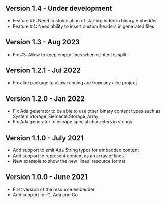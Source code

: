 ## Version 1.4    - Under development
- Feature #5: Need customisation of starting index in binary embedder
- Feature #4: Need ability to insert custom headers in generated files

## Version 1.3    - Aug 2023
- Fix #3: Allow to keep empty lines when content is split

## Version 1.2.1  - Jul 2022
- Fix alire package to allow running are from any alire project

## Version 1.2.0  - Jan 2022
- Fix Ada generator to be able to use other binary content types
  such as System.Storage_Elements.Storage_Array
- Fix Ada generator to escape special characters in strings

## Version 1.1.0  - July 2021
- Add support to emit Ada String types for embedded content
- Add support to represent content as an array of lines
- New example to show the new 'lines' resource format

## Version 1.0.0  - June 2021
- First version of the resource embedder
- Add support for C, Ada and Go
